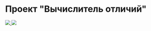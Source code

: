 # Проект "Вычислитель отличий"

<a href="https://travis-ci.org/elvolt/php-project-lvl2">
    <img src="https://travis-ci.org/elvolt/php-project-lvl2.svg?branch=master">
</a>
<a href="https://codeclimate.com/github/elvolt/php-project-lvl2/maintainability">
    <img src="https://api.codeclimate.com/v1/badges/92282e530f3752b97513/maintainability" />
</a>
